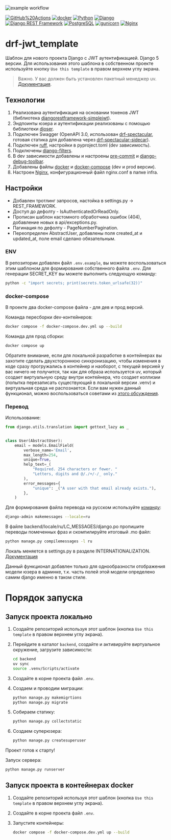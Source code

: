 ![example workflow](https://github.com/viva-lavita/foodgram-project-react/actions/workflows/main.yml/badge.svg)

[![GitHub%20Actions](https://img.shields.io/badge/-GitHub%20Actions-464646?style=flat-square&logo=GitHub%20actions)](https://github.com/features/actions)
[![docker](https://img.shields.io/badge/-Docker-464646?style=flat-square&logo=docker)](https://www.docker.com)
[![Python](https://img.shields.io/badge/-Python-464646?style=flat-square&logo=Python)](https://www.python.org)
[![Django](https://img.shields.io/badge/-Django-464646?style=flat-square&logo=Django)](https://www.djangoproject.com/)
[![Django REST Framework](https://img.shields.io/badge/-Django%20REST%20Framework-464646?style=flat-square&logo=Django%20REST%20Framework)](https://www.django-rest-framework.org)
[![PostgreSQL](https://img.shields.io/badge/-PostgreSQL-464646?style=flat-square&logo=PostgreSQL)](https://www.postgresql.org)
[![gunicorn](https://img.shields.io/badge/-gunicorn-464646?style=flat-square&logo=gunicorn)](https://gunicorn.org)
[![Nginx](https://img.shields.io/badge/-NGINX-464646?style=flat-square&logo=NGINX)](https://nginx.org/ru)

# drf-jwt_template

Шаблон для нового проекта Django с JWT аутентификацией. Django 5 версии.
Для использования этого шаблона в собственном проекте используйте кнопку `Use this template` в правом верхнем углу экрана.

> Важно. У вас должен быть установлен пакетный менеджер uv. [Документация](https://docs.astral.sh/uv/getting-started/installation/#pypi).

## Технологии

1. Реализована аутентификация на основании токенов JWT (библиотека [djangorestframework-simplejwt](https://django-rest-framework-simplejwt.readthedocs.io/en/latest/getting_started.html)).
2. Эндпоинты юзера и аутентификации реализованы с помощью библиотеки [djoser](https://djoser.readthedocs.io/en/latest/getting_started.html).
3. Подключен Swagger (OpenAPI 3.0, использован [drf-spectacular](https://drf-spectacular.readthedocs.io/en/latest/), готовая статика для добавлена через [drf-spectacular-sidecar](https://drf-spectacular.readthedocs.io/en/latest/readme.html)).
4. Подключен [ruff](https://docs.astral.sh/ruff/), настройки в pyproject.toml (dev зависимость).
5. Подключены [django-filters](https://django-filter.readthedocs.io/en/main/).
6. В dev зависимости добавлены и настроены [pre-commit](https://pre-commit.com/) и [django-debug-toolbar](https://django-debug-toolbar.readthedocs.io/en/latest/installation.html).
7. Добавлены файлы [docker](https://docs.docker.com/build/) и [docker-compose](https://docs.docker.com/compose/) (dev и prod версии).
8. Настроен [Nginx](https://docs.nginx.com/), конфигурационный файл nginx.conf в папке infra.

## Настройки

- Добавлен тротлинг запросов, настойка в settings.py -> REST_FRAMEWORK.
- Доступ до дефолту - IsAuthenticatedOrReadOnly.
- Прописан шаблон кастомного обработчика ошибок (404), добавление новых в api/exceptions.py.
- Пагинация по дефолту - PageNumberPagination.
- Переопределен AbstractUser, добавлены поля created_at и updated_at, поле email сделано обязательным.

### ENV

В репозитории добавлен файл `.env.example`, вы можете воспользоваться этим шаблоном для формирования собственного файла `.env`.
Для генерации SECRET_KEY вы можете выполнить следующую команду:

```bash
python -c "import secrets; print(secrets.token_urlsafe(32))"
```

### docker-compose

В проекте два docker-compose файла -  для дев и прод версий.

Команда пересборки dev-контейнеров:

```bash
docker compose -f docker-compose.dev.yml up --build
```

Команда для прод сборки:

```bash
docker compose up
```

Обратите внимание, если для локальной разработке в контейнерах вы захотите сделать двухстороннюю синхронизацию, чтобы изменения в коде сразу прогружались в контейнер и наоборот, с текущей версией у вас ничего не получится, так как для образа используется uv, который создает виртуальную среду внутри контейнера, что создает коллизии (попытка перезаписать существующий в локальной версии .venv) и виртуальная среда не распознается.
Если вам нужен данный функционал, можно воспользоваться советами из [этого обсуждения](https://github.com/astral-sh/uv/issues/9423).

### Перевод

Использование:

```python
from django.utils.translation import gettext_lazy as _


class User(AbstractUser):
    email = models.EmailField(
        verbose_name='Email',
        max_length=254,
        unique=True,
        help_text=_(
            "Required. 254 characters or fewer. "
            "Letters, digits and @/./+/-/_ only."
        ),
        error_messages={
            "unique": _("A user with that email already exists."),
        },
    )
```

Для формирования файла перевода на русском используйте [команду](https://docs.djangoproject.com/en/5.2/ref/django-admin/#django-admin-makemessages):

```bash
django-admin makemessages --locale=ru
```

В файле backend/locale/ru/LC_MESSAGES/django.po пропишите переводы помеченных фраз и скомпилируйте итоговый .mo файл:

```bash
python manage.py compilemessages -l ru
```

Локаль меняется в settings.py в разделе INTERNATIONALIZATION. [Документация](https://docs.djangoproject.com/en/4.2/topics/i18n/)

Данный функционал добавлен только для однообразности отображения модели юзера в админке, т.к. часть полей этой модели определено самим django именно в таком стиле.

# Порядок запуска

## Запуск проекта локально

1. Создайте репозиторий используя этот шаблон (кнопка `Use this template` в правом верхнем углу экрана).
2. Перейдите в каталог `backend`, создайте и активируйте виртуальное окружение, загрузите зависимости:

    ```bash
    cd backend
    uv sync
    source .venv/Scripts/activate
    ```

3. Создайте в корне проекта файл `.env`.
4. Создаем и проводим миграции:

    ```bash
    python manage.py makemigrtions
    python manage.py migrate
    ```

5. Собираем статику:

    ```bash
    python manage.py collectstatic
    ```

6. Создаем суперюзера:

    ```bash
    python manage.py createsuperuser
    ```

Проект готов к старту!

Запуск сервера:

```bash
python manage.py runserver
```

## Запуск проекта в контейнерах docker

1. Создайте репозиторий используя этот шаблон (кнопка `Use this template` в правом верхнем углу экрана).
2. Создайте в корне проекта файл `.env`.
3. Запустите контейнеры:

    ```bash
    docker compose -f docker-compose.dev.yml up --build
    ```
